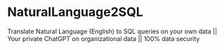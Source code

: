 # NaturalLanguage2SQL
Translate Natural Language (English) to SQL queries on your own data || Your private ChatGPT on organizational data || 100% data security
